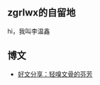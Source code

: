 ## zgrlwx的自留地
hi，我叫李温鑫

## 博文
+ [好文分享：轻嗅文骨的芬芳](https://github.com/zgrlwx/blog/blob/main/%E6%96%87%E7%AB%A0%E7%9B%AE%E5%BD%95/%5B%E5%A5%BD%E6%96%87%E5%88%86%E4%BA%AB%5D%E8%BD%BB%E5%97%85%E6%96%87%E9%AA%A8%E7%9A%84%E8%8A%AC%E8%8A%B3.md)
